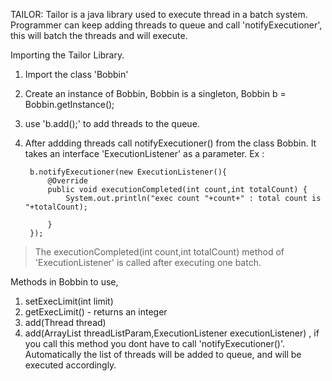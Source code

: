TAILOR:
Tailor is a java library used to execute thread in a batch system. Programmer can keep adding threads to queue and call 'notifyExecutioner', this will batch the threads and will execute.

Importing the Tailor Library.

1) Import the class 'Bobbin'
2) Create an instance of Bobbin, Bobbin is a singleton,
Bobbin b = Bobbin.getInstance();
3) use 'b.add(<new thread>);' to add threads to the queue.
4) After addding threads call notifyExecutioner() from the class Bobbin. It takes an interface 'ExecutionListener' as a parameter.
Ex : 

		b.notifyExecutioner(new ExecutionListener(){
			@Override
			public void executionCompleted(int count,int totalCount) {
				System.out.println("exec count "+count+" : total count is "+totalCount);
				
			}
		});

> The executionCompleted(int count,int totalCount) method of 'ExecutionListener' is called after executing one batch.

Methods in Bobbin to use,
1) setExecLimit(int limit)
2) getExecLimit() - returns an integer
3) add(Thread thread)
4) add(ArrayList<Thread> threadListParam,ExecutionListener executionListener) , if you call this method you dont have to call 'notifyExecutioner()'. Automatically the list of threads will be added to queue, and will be executed accordingly.
